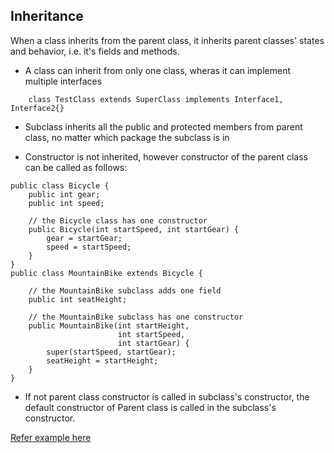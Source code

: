 
## Inheritance

When a class inherits from the parent class, it inherits parent classes' states and behavior, i.e. it's fields and methods.

- A class can inherit from only one class, wheras it can implement multiple interfaces
```
    class TestClass extends SuperClass implements Interface1, Interface2{}
```
  
- Subclass inherits all the public and protected members from parent class, no matter which package the subclass is in

- Constructor is not inherited, however constructor of the parent class can be called as follows:
```
public class Bicycle {
    public int gear;
    public int speed;
        
    // the Bicycle class has one constructor
    public Bicycle(int startSpeed, int startGear) {
        gear = startGear;
        speed = startSpeed;
    }   
}
public class MountainBike extends Bicycle {
        
    // the MountainBike subclass adds one field
    public int seatHeight;

    // the MountainBike subclass has one constructor
    public MountainBike(int startHeight,
                        int startSpeed,
                        int startGear) {
        super(startSpeed, startGear);
        seatHeight = startHeight;
    }   
}
```

- If not parent class constructor is called in subclass's constructor, the default constructor of Parent class is called in the subclass's constructor.

[Refer example here](inheritance-constructor-example.java)
